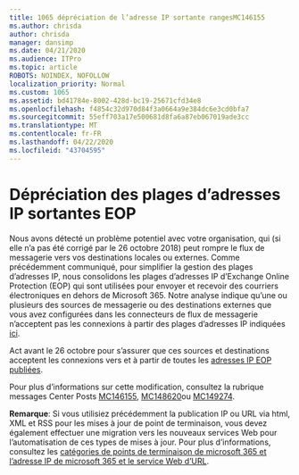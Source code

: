 ```yaml
---
title: 1065 dépréciation de l’adresse IP sortante rangesMC146155
ms.author: chrisda
author: chrisda
manager: dansimp
ms.date: 04/21/2020
ms.audience: ITPro
ms.topic: article
ROBOTS: NOINDEX, NOFOLLOW
localization_priority: Normal
ms.custom: 1065
ms.assetid: bd41784e-8002-428d-bc19-25671cfd34e8
ms.openlocfilehash: f4854c32d970d84f3a0664a9e384dc6e3cd0bfa7
ms.sourcegitcommit: 55eff703a17e500681d8fa6a87eb067019ade3cc
ms.translationtype: MT
ms.contentlocale: fr-FR
ms.lasthandoff: 04/22/2020
ms.locfileid: "43704595"
---
```

# <a name="deprecation-of-eop-outbound-ip-address-ranges"></a>Dépréciation des plages d’adresses IP sortantes EOP

Nous avons détecté un problème potentiel avec votre organisation, qui (si elle n’a pas été corrigé par le 26 octobre 2018) peut rompre le flux de messagerie vers vos destinations locales ou externes. Comme précédemment communiqué, pour simplifier la gestion des plages d’adresses IP, nous consolidons les plages d’adresses IP d’Exchange Online Protection (EOP) qui sont utilisées pour envoyer et recevoir des courriers électroniques en dehors de Microsoft 365. Notre analyse indique qu’une ou plusieurs des sources de messagerie ou des destinations externes que vous avez configurées dans les connecteurs de flux de messagerie n’acceptent pas les connexions à partir des plages d’adresses IP indiquées [ici](https://docs.microsoft.com/office365/SecurityCompliance/eop/exchange-online-protection-ip-addresses).

Act avant le 26 octobre pour s’assurer que ces sources et destinations acceptent les connexions vers et à partir de toutes les [adresses IP EOP publiées](https://docs.microsoft.com/office365/SecurityCompliance/eop/exchange-online-protection-ip-addresses).

Pour plus d’informations sur cette modification, consultez la rubrique messages Center Posts [MC146155](https://portal.office.com/AdminPortal/home?switchtomodern=true#/MessageCenter?id=MC146155), [MC148620](https://portal.office.com/AdminPortal/home?switchtomodern=true#/MessageCenter?id=MC148620)ou [MC149274](https://portal.office.com/AdminPortal/home?switchtomodern=true#/MessageCenter?id=MC149274).

**Remarque**: Si vous utilisiez précédemment la publication IP ou URL via html, XML et RSS pour les mises à jour de point de terminaison, vous devez également effectuer une migration vers les nouveaux services Web pour l’automatisation de ces types de mises à jour. Pour plus d’informations, consultez les [catégories de points de terminaison de microsoft 365 et l’adresse IP de microsoft 365 et le service Web d’URL](https://techcommunity.microsoft.com/t5/Office-365-Blog/Announcing-Office-365-endpoint-categories-and-Office-365-IP/ba-p/177638).
